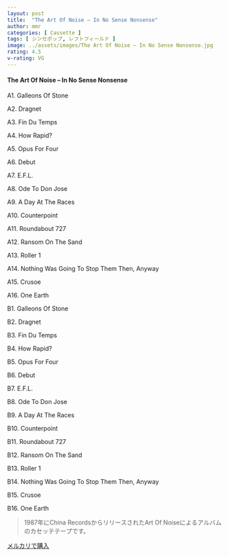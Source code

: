 ```yaml
---
layout: post
title:  "The Art Of Noise – In No Sense Nonsense"
author: mmr
categories: [ Cassette ]
tags: [ シンセポップ, レフトフィールド ]
image: ../assets/images/The Art Of Noise – In No Sense Nonsense.jpg
rating: 4.5
v-rating: VG
---
```


#### The Art Of Noise – In No Sense Nonsense

A1. Galleons Of Stone

A2. Dragnet

A3. Fin Du Temps

A4. How Rapid?

A5. Opus For Four

A6. Debut

A7. E.F.L.

A8. Ode To Don Jose

A9. A Day At The Races

A10. Counterpoint

A11. Roundabout 727

A12. Ransom On The Sand

A13. Roller 1

A14. Nothing Was Going To Stop Them Then, Anyway

A15. Crusoe

A16. One Earth

B1. Galleons Of Stone

B2. Dragnet

B3. Fin Du Temps

B4. How Rapid?

B5. Opus For Four

B6. Debut

B7. E.F.L.

B8. Ode To Don Jose

B9. A Day At The Races

B10. Counterpoint

B11. Roundabout 727

B12. Ransom On The Sand

B13. Roller 1

B14. Nothing Was Going To Stop Them Then, Anyway

B15. Crusoe

B16. One Earth

>1987年にChina RecordsからリリースされたArt Of Noiseによるアルバムのカセッテテープです。

[メルカリで購入](https://jp.mercari.com/item/m27011020702)

